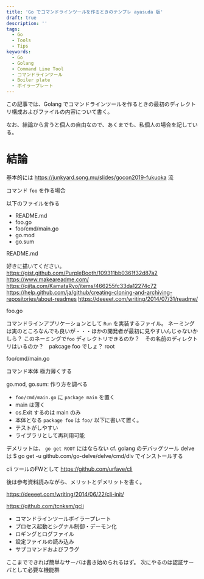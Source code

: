 ```yaml
---
title: 'Go でコマンドラインツールを作るときのテンプレ ayasuda 版'
draft: true
description: ''
tags:
  - Go
  - Tools
  - Tips
keywords:
  - Go
  - Golang
  - Command Line Tool
  - コマンドラインツール
  - Boiler plate
  - ボイラープレート
---
```


この記事では、Golang でコマンドラインツールを作るときの最初のディレクトリ構成およびファイルの内容について書く。

なお、結論から言うと個人の自由なので、あくまでも、私個人の場合を記している。

# 結論

基本的には https://junkyard.song.mu/slides/gocon2019-fukuoka 流

コマンド `foo` を作る場合

以下のファイルを作る

* README.md
* foo.go
* foo/cmd/main.go
* go.mod
* go.sum

README.md

好きに描いてください。
https://gist.github.com/PurpleBooth/109311bb0361f32d87a2
https://www.makeareadme.com/
https://qiita.com/KamataRyo/items/466255fc33da12274c72
https://help.github.com/ja/github/creating-cloning-and-archiving-repositories/about-readmes
https://deeeet.com/writing/2014/07/31/readme/

foo.go

コマンドラインアプリケーションとして `Run` を実装するファイル。
ネーミングは実のところなんでも良いが・・・ほかの開発者が最初に見やすいんじゃないかしら？
このネーミングで`foo` ディレクトリできるのか？　その名前のディレクトリはいるのか？　pakcage foo でしょ？ root

foo/cmd/main.go

コマンド本体
極力薄くする


go.mod, go.sum: 作り方を調べる　




* `foo/cmd/main.go` に `package main` を置く
 * main は薄く
 * os.Exit するのは main のみ
* 本体となる `package foo` は `foo/` 以下に書いて置く。
 * テストがしやすい
 * ライブラリとして再利用可能

デメリットは、 `go get ROOT` にはならない
cf. golang のデバッグツール delve は $ go get -u github.com/go-delve/delve/cmd/dlv でインストールする



cli ツールのFWとして
https://github.com/urfave/cli



後は参考資料読みながら、メリットとデメリットを書く。


https://deeeet.com/writing/2014/06/22/cli-init/

https://github.com/tcnksm/gcli


* コマンドラインツールボイラープレート
* プロセス起動とシグナル制御・デーモン化
* ロギングとログファイル
* 設定ファイルの読み込み
* サブコマンドおよびフラグ

ここまでできれば簡単なサーバは書き始められるはず。
次にやるのは認証サーバとして必要な機能群
